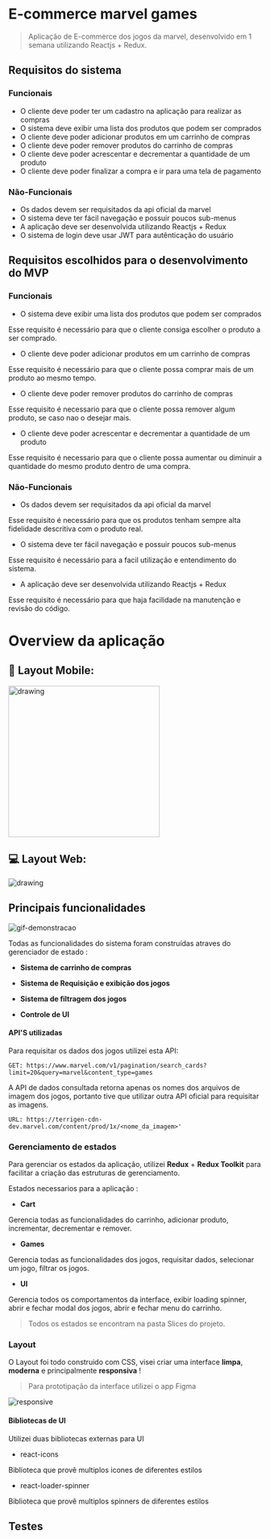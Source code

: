 # E-commerce marvel games

> Aplicação de E-commerce dos jogos da marvel, desenvolvido em 1 semana utilizando Reactjs + Redux.

## Requisitos do sistema

### Funcionais
 + O cliente deve poder ter um cadastro na aplicação para realizar as compras
 + O sistema deve exibir uma lista dos produtos que podem ser comprados
 + O cliente deve poder adicionar produtos em um carrinho de compras
 + O cliente deve poder remover produtos do carrinho de compras
 + O cliente deve poder acrescentar e decrementar a quantidade de um produto
 + O cliente deve poder finalizar a compra e ir para uma tela de pagamento 
 
### Não-Funcionais

 + Os dados devem ser requisitados da api oficial da marvel
 + O sistema deve ter fácil navegação e possuir poucos sub-menus
 + A aplicação deve ser desenvolvida utilizando Reactjs + Redux
 + O sistema de login deve usar JWT para autênticação do usuário
 
## Requisitos escolhidos para o desenvolvimento do MVP

### Funcionais

 + O sistema deve exibir uma lista dos produtos que podem ser comprados 
  
  Esse requisito é necessário para que o cliente consiga escolher o produto a ser comprado.
  
 + O cliente deve poder adicionar produtos em um carrinho de compras
  
  Esse requisito é necessário para que o cliente possa comprar mais de um produto ao mesmo tempo.
  
 + O cliente deve poder remover produtos do carrinho de compras
 
  Esse requisito é necessario para que o cliente possa remover algum produto, se caso nao o desejar mais.
  
 + O cliente deve poder acrescentar e decrementar a quantidade de um produto
 
  Esse requisito é necessario para que o cliente possa aumentar ou diminuir a quantidade do mesmo produto dentro de uma compra.
  
 
 ### Não-Funcionais
 
 + Os dados devem ser requisitados da api oficial da marvel
 
  Esse requisito é necessário para que os produtos tenham sempre alta fidelidade descritiva com o produto real.
  
 + O sistema deve ter fácil navegação e possuir poucos sub-menus
 
  Esse requisito é necessário para a facil utilização e entendimento do sistema.
  
 + A aplicação deve ser desenvolvida utilizando Reactjs + Redux
 
  Esse requisito é necessário para que haja facilidade na manutenção e revisão do código.
  
 
# Overview da aplicação 
 
## 📱 Layout Mobile: 

<img src="https://user-images.githubusercontent.com/50807768/88953711-b5b59300-d26f-11ea-9402-894e88acda33.jpeg" alt="drawing" width="300"/>

## 💻 Layout Web:

<img src="https://user-images.githubusercontent.com/50807768/88953674-a6cee080-d26f-11ea-8e77-a3102486ec67.png" alt="drawing"/>

## Principais funcionalidades

![gif-demonstracao](https://user-images.githubusercontent.com/50807768/88954333-9ec37080-d270-11ea-8f78-b2729d56a447.gif)

Todas as funcionalidades do sistema foram construídas atraves do gerenciador de estado :

- **Sistema de carrinho de compras**

- **Sistema de Requisição e exibição dos jogos**

- **Sistema de filtragem dos jogos**

- **Controle de UI**

#### API'S utilizadas

Para requisitar os dados dos jogos utilizei esta API:

``` 
GET: https://www.marvel.com/v1/pagination/search_cards?limit=20&query=marvel&content_type=games
```

A API de dados consultada retorna apenas os nomes dos arquivos de imagem dos jogos, portanto tive que utilizar outra API oficial para requisitar as imagens.
``` 
URL: https://terrigen-cdn-dev.marvel.com/content/prod/1x/<nome_da_imagem>'
```

### Gerenciamento de estados
Para gerenciar os estados da aplicação, utilizei **Redux** + **Redux Toolkit** para facilitar a criação das estruturas de gerenciamento.

Estados necessarios para a aplicação :
 - **Cart**  
 
 Gerencia todas as funcionalidades do carrinho, adicionar produto, incrementar, decrementar e remover.
 
 - **Games** 
 
 Gerencia todas as funcionalidades dos jogos, requisitar dados, selecionar um jogo, filtrar os jogos.
 
 - **UI** 
 
 Gerencia todos os comportamentos da interface, exibir loading spinner, abrir e fechar modal dos jogos, abrir e fechar menu do carrinho.
 
 > Todos os estados se encontram na pasta Slices do projeto.
 
 ### Layout
 
 O Layout foi todo construido com CSS, visei criar uma interface **limpa**, **moderna** e principalmente **responsiva** !
 
 > Para prototipação da interface utilizei o app Figma 
 
 ![responsive](https://user-images.githubusercontent.com/50807768/88942554-d1656d00-d260-11ea-8a3f-e92ee21abb9f.gif)
 
 #### Bibliotecas de UI
 Utilizei duas bibliotecas externas para UI
  
  - react-icons
  
  Biblioteca que provê multiplos icones de diferentes estilos
  
  - react-loader-spinner
  
  Biblioteca que provê multiplos spinners de diferentes estilos
  
  ## Testes
 
 
 
 
 
 
 
 
 


 
 
